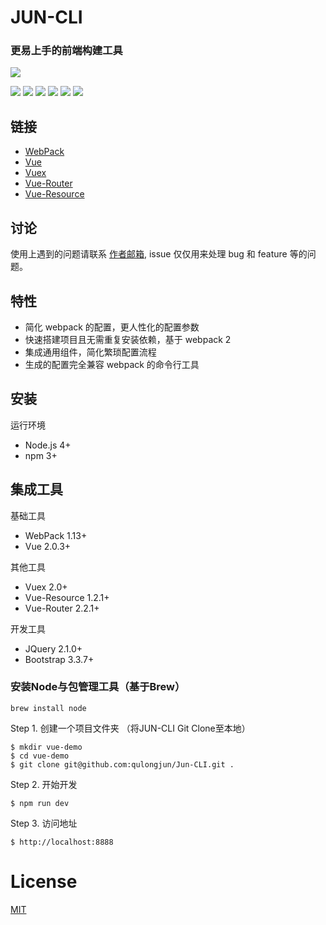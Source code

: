 # JUN-CLI
### 更易上手的前端构建工具

![](https://cn.vuejs.org/images/logo.png)

![](https://img.shields.io/github/stars/pandao/editor.md.svg) ![](https://img.shields.io/github/forks/pandao/editor.md.svg) ![](https://img.shields.io/github/tag/pandao/editor.md.svg) ![](https://img.shields.io/github/release/pandao/editor.md.svg) ![](https://img.shields.io/github/issues/pandao/editor.md.svg) ![](https://img.shields.io/bower/v/editor.md.svg)




## 链接
- [WebPack](http://webpack.github.io/docs/)
- [Vue](https://cn.vuejs.org/)
- [Vuex](https://vuex.vuejs.org/)
- [Vue-Router](https://router.vuejs.org/)
- [Vue-Resource](https://github.com/pagekit/vue-resource)

## 讨论
使用上遇到的问题请联系 [作者邮箱](mailto:longjun.qu@cootek.cn), issue 仅仅用来处理 bug 和 feature 等的问题。

## 特性
- 简化 webpack 的配置，更人性化的配置参数
- 快速搭建项目且无需重复安装依赖，基于 webpack 2
- 集成通用组件，简化繁琐配置流程
- 生成的配置完全兼容 webpack 的命令行工具

## 安装

运行环境
- Node.js 4+
- npm 3+

## 集成工具

基础工具
- WebPack 1.13+
- Vue 2.0.3+

其他工具
- Vuex 2.0+
- Vue-Resource 1.2.1+
- Vue-Router 2.2.1+

开发工具
- JQuery 2.1.0+
- Bootstrap 3.3.7+


### 安装Node与包管理工具（基于Brew）
```shell
brew install node
```

Step 1. 创建一个项目文件夹 （将JUN-CLI Git Clone至本地）
```shell
$ mkdir vue-demo
$ cd vue-demo
$ git clone git@github.com:qulongjun/Jun-CLI.git .
```

Step 2. 开始开发
```shell
$ npm run dev
```

Step 3. 访问地址
```shell
$ http://localhost:8888
```

# License
[MIT](https://github.com/ElemeFE/cooking/LICENSE)

